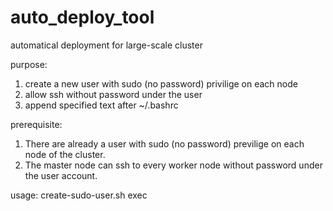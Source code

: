 # auto_deploy_tool
automatical deployment for large-scale cluster

purpose:
1. create a new user with sudo (no password) privilige on each node
2. allow ssh without password under the user
3. append specified text after ~/.bashrc

prerequisite:
1. There are already a user with sudo (no password) previlige on each node of the cluster.
2. The master node can ssh to every worker node without password under the user account.

usage:
create-sudo-user.sh <USERNAME> <PASSWD>
exec
